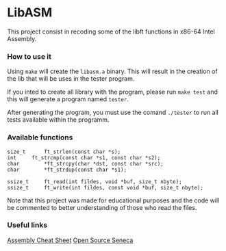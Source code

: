 # LibASM

This project consist in recoding some of the libft functions in x86-64 Intel Assembly.

### How to use it

Using ``make`` will create the ``libasm.a`` binary.
This will result in the creation of the lib that will be uses in the tester program.

If you inted to create all library with the program, please run `make test` and this
will generate a program named `tester`.

After generating the program, you must use the comand `./tester` to run all tests available 
within the programm.

### Available functions

```
size_t		ft_strlen(const char *s);
int		ft_strcmp(const char *s1, const char *s2);
char		*ft_strcpy(char *dst, const char *src);
char		*ft_strdup(const char *s1);

ssize_t		ft_read(int fildes, void *buf, size_t nbyte);
ssize_t		ft_write(int fildes, const void *buf, size_t nbyte);

```

Note that this project was made for educational purposes and the code will be commented to better understanding of those who read the files.

### Useful links
[Assembly Cheat Sheet](https://cs.brown.edu/courses/cs033/docs/guides/x64_cheatsheet.pdf)
[Open Source Seneca](https://wiki.cdot.senecacollege.ca/wiki/X86_64_Register_and_Instruction_Quick_Start)